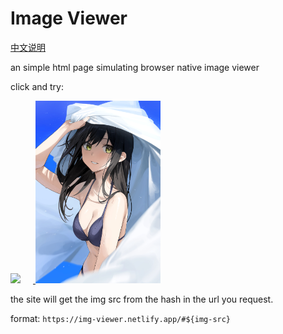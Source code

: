 # Image Viewer

[中文说明](./README-CN.md)

an simple html page simulating browser native image viewer

click and try:

<a href="https://img-viewer.netlify.app/#https://i.pixiv.re/img-original/img/2022/05/14/02/00/17/98325199_p0.png" title="https://img-viewer.netlify.app/#https://i.pixiv.re/img-original/img/2022/05/14/02/00/17/98325199_p0.png">
    <img src="./assets/98325199_p0.png" style="width: 200px; margin-right: 20px">
</a>
<a href="https://img-viewer.netlify.app/#https://i.pixiv.re/img-original/img/2021/11/12/20/22/55/91752738_p0.jpg" title="https://img-viewer.netlify.app/#https://i.pixiv.re/img-original/img/2021/11/12/20/22/55/91752738_p0.jpg">
    <img src="./assets/91752738_p0.jpg" style="width: 200px;">
</a>

the site will get the img src from the hash in the url you request.

format: `https://img-viewer.netlify.app/#${img-src}`